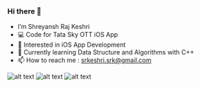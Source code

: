### Hi there 👋


- I’m Shreyansh Raj Keshri
- 💻 Code for Tata Sky OTT iOS App
- 👀 Interested in iOS App Development
- 🌱 Currently learning Data Structure and Algorithms with C++
- 📫 How to reach me : srkeshri.srk@gmail.com

![alt text](https://camo.githubusercontent.com/5b5d35ee073ed03fd7a6f7cf762856e47444168bae1f79d6f5eb28d385b0aa44/68747470733a2f2f696d672e736869656c64732e696f2f62616467652f507974686f6e2d4645434530303f7374796c653d666c6174266c6f676f3d507974686f6e266c6f676f436f6c6f723d333737364142 "Python")
![alt text](https://camo.githubusercontent.com/c7377fd726ab9c7552cab2f710bd2f9db609bdc3b999f7a426f24d3220742d7d/68747470733a2f2f696d672e736869656c64732e696f2f62616467652f432d3030353939433f7374796c653d666c6174266c6f676f3d63 "C")
![alt text](https://camo.githubusercontent.com/09b774bf31b3e09295293d876e271b9f38907df161055a333fdb3b38e3c1111d/68747470733a2f2f696d672e736869656c64732e696f2f62616467652f432b2b2d3030353939433f7374796c653d666c6174266c6f676f3d63253262253262 "C++")

<!--
**srkeshri-srk/srkeshri-srk** is a ✨ _special_ ✨ repository because its `README.md` (this file) appears on your GitHub profile.

Here are some ideas to get you started:

- 🔭 I’m currently working on ...
- 🌱 I’m currently learning ...
- 👯 I’m looking to collaborate on ...
- 🤔 I’m looking for help with ...
- 💬 Ask me about ...
- 📫 How to reach me: ...
- 😄 Pronouns: ...
- ⚡ Fun fact: ...
-->
